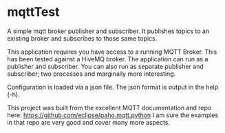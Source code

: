 # mqttTest
A simple mqtt broker publisher and subscriber. It publishes topics to an existing broker and subscribes to those same topics. 

This application requires you have access to a running MQTT Broker. This has been tested against a HiveMQ broker. The application can run as a publisher and subscriber. You can also run as separate publisher and subscriber; two processes and marginally more interesting.

Configuration is loaded via a json file. The json format is output in the help (-h). 

This project was built from the excellent MQTT documentation and repo here: https://github.com/eclipse/paho.mqtt.python I am sure the examples in that repo are very good and cover many more aspects.

